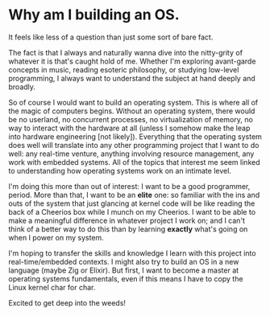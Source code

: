 # Why am I building an OS.

It feels like less of a question than just some sort of bare fact.

The fact is that I always and naturally wanna dive into the nitty-grity of whatever it is that's caught hold of me. Whether I'm exploring avant-garde concepts in music, reading esoteric philosophy, or studying low-level programming, I always want to understand the subject at hand deeply and broadly.

So of course I would want to build an operating system. This is where all of the magic of computers begins. Without an operating system, there would be no userland, no concurrent processes, no virtualization of memory, no way to interact with the hardware at all (unless I somehow make the leap into hardware engineering [not likely]). Everything that the operating system does well will translate into any other programming project that I want to do well: any real-time venture, anything involving resource management, any work with embedded systems. All of the topics that interest me seem linked to understanding how operating systems work on an intimate level.

I'm doing this more than out of interest: I want to be a good programmer, period. More than that, I want to be an **elite** one: so familiar with the ins and outs of the system that just glancing at kernel code will be like reading the back of a Cheerios box while I munch on my Cheerios. I want to be able to make a meaningful difference in whatever project I work on; and I can't think of a better way to do this than by learning **exactly** what's going on when I power on my system.

I'm hoping to transfer the skills and knowledge I learn with this project into real-time/embedded contexts. I might also try to build an OS in a new language (maybe Zig or Elixir). But first, I want to become a master at operating systems fundamentals, even if this means I have to copy the Linux kernel char for char.

Excited to get deep into the weeds!
